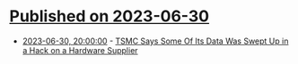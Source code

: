 # [Published on 2023-06-30](index.md)

* [2023-06-30, 20:00:00](https://it.slashdot.org/story/23/06/30/1850237/tsmc-says-some-of-its-data-was-swept-up-in-a-hack-on-a-hardware-supplier?utm_source=rss1.0mainlinkanon&utm_medium=feed) - [TSMC Says Some Of Its Data Was Swept Up in a Hack on a Hardware Supplier](https://it.slashdot.org/story/23/06/30/1850237/tsmc-says-some-of-its-data-was-swept-up-in-a-hack-on-a-hardware-supplier?utm_source=rss1.0mainlinkanon&utm_medium=feed)
